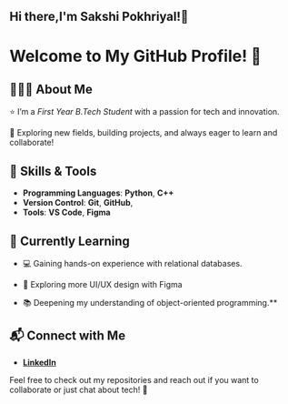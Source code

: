 ## Hi there,I'm Sakshi Pokhriyal!👋

# Welcome to My GitHub Profile! 👋

## 👩🏻‍🎓 About Me
⭐️ I’m a _First Year B.Tech Student_ with a passion for tech and innovation. 

🚀 Exploring new fields, building projects, and always eager to learn and collaborate!

## 🔧 Skills & Tools
- **Programming Languages**:
**Python**, **C++**
- **Version Control**:
**Git**, **GitHub**,
- **Tools**:
**VS Code**, **Figma**

## 🌱 Currently Learning
- 💻 Gaining hands-on experience with relational databases.

- 🔎 Exploring more UI/UX design with Figma

- 📚 Deepening my understanding of object-oriented programming.**

## 📬 Connect with Me
- **[LinkedIn](https://www.linkedin.com/in/sakshi-pokhriyal/)**

Feel free to check out my repositories and reach out if you want to collaborate or just chat about tech! 🚀


